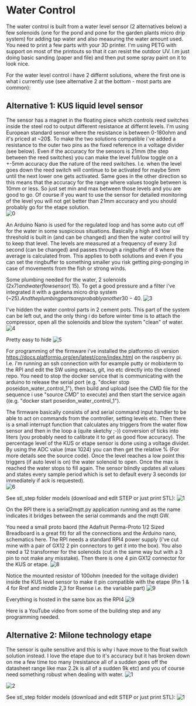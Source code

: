# Water Control

The water control is built from a water level sensor (2 alternatives below) a few solenoids (one for the pond and pone for the garden plants micro drip system) for adding tap water and also measuring the water amount used. You need to print a few parts with your 3D printer. I'm using PETG with support on most of the printouts so that it can resist the outdoor UV. I.m just doing basic sanding (paper and file) and then put some spray paint on it to look nice.


For the water level control i have 2 differnt solutions, where the first one is what i currently use (see alternative 2 at the bottom - most parts are common):
## Alternative 1: KUS liquid level sensor
The sensor has a magnet in the floating piece which controls reed switches inside the steel rod to output different resistance at differnt levels. I'm using European standard sensor where the resistance is between 0-180ohm and it's priced at ~20$. To make the two solutions compatible i've added a resistance to the outer two pins as the fixed reference in a voltage divider (see below). Even if the accuracy for the sensors is 21mm (the step between the reed switches) you can make the level full/low toggle on a +-5mm accuracy due the nature of the reed switches. I.e. when the level goes down the reed switch will continue to be activated for maybe 5mm until the next lower one gets activated. Same goes in the other direction so this means that the accuracy for the range where values toogle between is 10mm or less. So just set min and max between those levels and you are good to go. Of course if you want to use the sensor for detailed monitoring of the level you will not get better than 21mm accuracy and you should probably go for the etape solution.  
![0](https://github.com/boanjo/boanjo.github.io/blob/master/poseidon_kus.png?raw=true "KUS liquid level sensor")

An Arduino Nano is used for the regulated loop and has some auto cut off for the water in some suspicious situations. Basically a high and low threshold is built in (and can be changed) and then the water control will try to keep that level. The levels are measured at a frequency of every 3:d second (can be changed) and passes through a ringbuffer of 8 where the average is calculated from. This applies to both solutions and even if you can set the ringbuffer to something smaller you risk getting ping-ponging in case of movements from the fish or strong winds. 

Some plumbing needed for the water, 2 solenoids (2x7$) and water flow sensor (~15$). To get a good pressure and a filter i've integrated it with a gardena micro drip system (~25$). And the plumbing parts are probably another 30-40$.
![3](https://github.com/boanjo/boanjo.github.io/blob/master/poseidon_plumbing.JPG?raw=true "Plumbing")


I've hidden the water control parts in 2 cement pots. This part of the system can be left out, and the only thing i do before winter time is to attach the compressor, open all the solenoids and blow the system "clean" of water. 
![4](https://github.com/boanjo/boanjo.github.io/blob/master/poseidon_concrete.JPG?raw=true "Concrete")


Pretty easy to hide
![5](https://github.com/boanjo/boanjo.github.io/blob/master/poseidon_hidden.JPG?raw=true "Hidden")

For programming of the firmware i've installed the platformio cli version https://docs.platformio.org/en/latest/core/index.html on the raspberry pi. I.e. i'm running an ssh connection with for example putty or mobixterm to the RPI and edit the SW using emacs, git, ino etc directly into the cloned repo. You need to stop the docker service that is communicating with the arduino to release the serial port (e.g. "docker stop poseidon_water_control_1"), then build and upload (see the CMD file for the sequence i use "source CMD" to execute) and then start the service again ((e.g. "docker start poseidon_water_control_1").

The firmware basically consists of and serial command input handler to be able to act on commands from the controller, setting levels etc. Then there is a small interrupt function that calculates any triggers from the water flow sensor and then in the loop a (quite sketchy ;-)) conversion of ticks into liters (you probably need to calibrate it to get as good flow accuracy). The percentage level of the KUS or etape sensor is done using a voltage divider. By using the ADC value (max 1024) you can then get the relative % (For more details see the source code). Once the level reaches a low point this triggers (if auto level is on) the water solenoid to open. Once the max is reached the water stops to fill again. The sensor blindly updates all values and states every sample period which is set to default every 3 seconds (or immediately if ack is requested).   
![6](https://github.com/boanjo/boanjo.github.io/blob/master/poseidon_voltage_divider.png?raw=true "Voltage Divider")


See stl_step folder models (download and edit STEP or just print STL):
![1](https://github.com/boanjo/boanjo.github.io/blob/master/poseidon_model_KUS.PNG?raw=true "Model to mount KUS level sensor")


On the RPI there is a serial2mqtt.py application running and as the name indicates it bridges between the serial commands and the mqtt GW.

You need a small proto baord (the Adafruit Perma-Proto 1/2 Sized Breadboard is a great fit) for all the connections and the Arduino nano, schematics here. The RPI needs a standard RPI4 power supply (i've cut mine with a pair of GX12 2 pin connectors to get it into the box). You also need a 12 transformer for the solenoids (cut in the same way but with a 3 pin to not make any misstake). Then there is one 4 pin GX12 connector for the KUS or etape.
![8](https://github.com/boanjo/boanjo.github.io/blob/master/poseidon_water_control_schematic.JPG?raw=true "Schematic")

Notice the mounted resistor of 100ohm (needed for the voltage divider) inside the KUS level sensor to make it pin compatible with the etape (Pin 1 & 4 for Rref and middle 2,3 for Rsense i.e. the variable part)
![9](https://github.com/boanjo/boanjo.github.io/blob/master/poseidon_water_control_resistor.JPG?raw=true "Resistor")

Everything is hosted in the same box as the RPI4
![9](https://github.com/boanjo/boanjo.github.io/blob/master/poseidon_water_control_box.JPG?raw=true "Box")

Here is a YouTube video from some of the building step and any programming needed.

## Alternative 2: Milone technology etape
The sensor is quite sensitive and this is why i have move to the float switch solution instead. I love the etape due to it's accuracy but it has broken down on me a few time too many (resistance all of a sudden goes off the datasheet range like max 2.2k is all of a sudden 9k etc) and you of course need something robust when dealing with water.
![1](https://github.com/boanjo/boanjo.github.io/blob/master/poseidon_etape.JPG?raw=true "Etape")

![2](https://github.com/boanjo/boanjo.github.io/blob/master/poseidon_wc_parts.JPG?raw=true "3D printed parts")

See stl_step folder models (download and edit STEP or just print STL):
![1](https://github.com/boanjo/boanjo.github.io/blob/master/poseidon_model_etape.PNG?raw=true "Model to mount etape level sensor")


